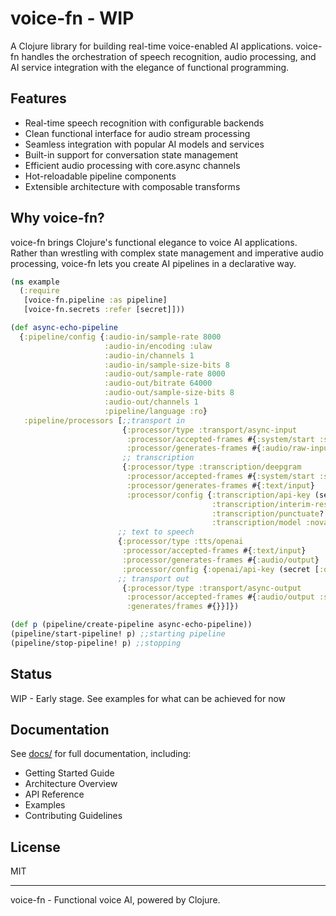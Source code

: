 # voice-fn - WIP

A Clojure library for building real-time voice-enabled AI applications. voice-fn handles the orchestration of speech recognition, audio processing, and AI service integration with the elegance of functional programming.

## Features

- Real-time speech recognition with configurable backends
- Clean functional interface for audio stream processing
- Seamless integration with popular AI models and services
- Built-in support for conversation state management
- Efficient audio processing with core.async channels
- Hot-reloadable pipeline components
- Extensible architecture with composable transforms

## Why voice-fn?

voice-fn brings Clojure's functional elegance to voice AI applications. Rather than wrestling with complex state management and imperative audio processing, voice-fn lets you create AI pipelines in a declarative way. 

```clojure
(ns example
  (:require
   [voice-fn.pipeline :as pipeline]
   [voice-fn.secrets :refer [secret]]))

(def async-echo-pipeline
  {:pipeline/config {:audio-in/sample-rate 8000
                     :audio-in/encoding :ulaw
                     :audio-in/channels 1
                     :audio-in/sample-size-bits 8
                     :audio-out/sample-rate 8000
                     :audio-out/bitrate 64000
                     :audio-out/sample-size-bits 8
                     :audio-out/channels 1
                     :pipeline/language :ro}
   :pipeline/processors [;;transport in
                         {:processor/type :transport/async-input
                          :processor/accepted-frames #{:system/start :system/stop}
                          :processor/generates-frames #{:audio/raw-input}}
                         ;; transcription
                         {:processor/type :transcription/deepgram
                          :processor/accepted-frames #{:system/start :system/stop :audio/raw-input}
                          :processor/generates-frames #{:text/input}
                          :processor/config {:transcription/api-key (secret [:deepgram :api-key])
                                             :transcription/interim-results? false
                                             :transcription/punctuate? false
                                             :transcription/model :nova-2}}
                        ;; text to speech
                        {:processor/type :tts/openai
                         :processor/accepted-frames #{:text/input}
                         :processor/generates-frames #{:audio/output}
                         :processor/config {:openai/api-key (secret [:openai :api-key])}}
                        ;; transport out
                         {:processor/type :transport/async-output
                          :processor/accepted-frames #{:audio/output :system/stop}
                          :generates/frames #{}}]})

(def p (pipeline/create-pipeline async-echo-pipeline))
(pipeline/start-pipeline! p) ;;starting pipeline
(pipeline/stop-pipeline! p) ;;stopping
```

## Status

WIP - Early stage. See examples for what can be achieved for now

## Documentation

See [docs/](docs/) for full documentation, including:
- Getting Started Guide
- Architecture Overview
- API Reference
- Examples
- Contributing Guidelines

## License

MIT

---

voice-fn - Functional voice AI, powered by Clojure.

